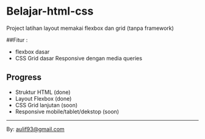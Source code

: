# Belajar-html-css
Project latihan layout memakai flexbox dan grid (tanpa framework)

##Fitur :
- flexbox dasar
- CSS Grid dasar
Responsive dengan media queries

## Progress
- Struktur HTML (done)
- Layout Flexbox (done)
- CSS Grid lanjutan (soon)
- Responsive mobile/tablet/dekstop (soon)

---

By:
[aulif93@gmail.com](https://github.com/AVE-07)